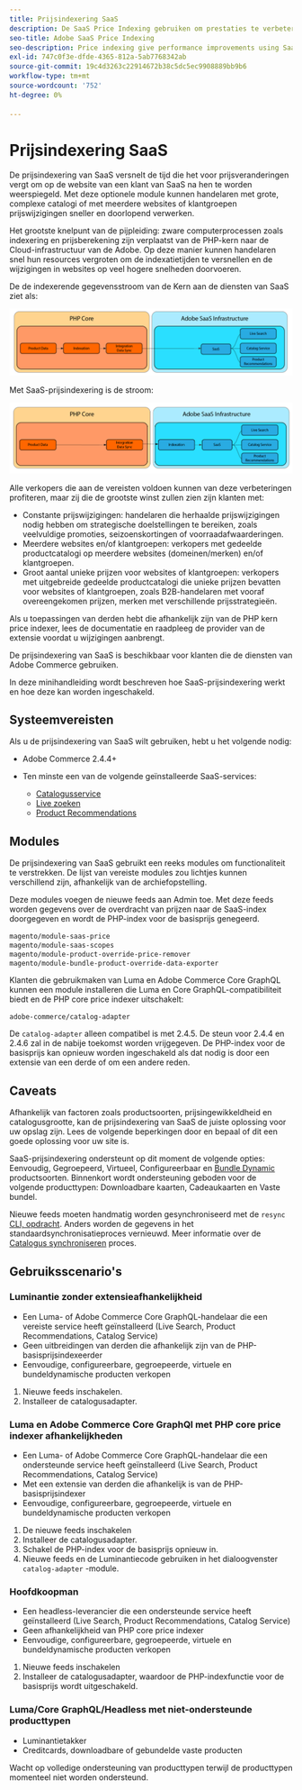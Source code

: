```yaml
---
title: Prijsindexering SaaS
description: De SaaS Price Indexing gebruiken om prestaties te verbeteren
seo-title: Adobe SaaS Price Indexing
seo-description: Price indexing give performance improvements using SaaS infrastructure
exl-id: 747c0f3e-dfde-4365-812a-5ab7768342ab
source-git-commit: 19c4d3263c22914672b38c5dc5ec9908889bb9b6
workflow-type: tm+mt
source-wordcount: '752'
ht-degree: 0%

---
```


# Prijsindexering SaaS

De prijsindexering van SaaS versnelt de tijd die het voor prijsveranderingen vergt om op de website van een klant van SaaS na hen te worden weerspiegeld. Met deze optionele module kunnen handelaren met grote, complexe catalogi of met meerdere websites of klantgroepen prijswijzigingen sneller en doorlopend verwerken.

Het grootste knelpunt van de pijpleiding: zware computerprocessen zoals indexering en prijsberekening zijn verplaatst van de PHP-kern naar de Cloud-infrastructuur van de Adobe. Op deze manier kunnen handelaren snel hun resources vergroten om de indexatietijden te versnellen en de wijzigingen in websites op veel hogere snelheden doorvoeren.

De de indexerende gegevensstroom van de Kern aan de diensten van SaaS ziet als:

![Standaardgegevensstroom](assets/old_way.png)

Met SaaS-prijsindexering is de stroom:

![Prijsindexeringsgegevensstroom SaaS](assets/new_way.png)

Alle verkopers die aan de vereisten voldoen kunnen van deze verbeteringen profiteren, maar zij die de grootste winst zullen zien zijn klanten met:

* Constante prijswijzigingen: handelaren die herhaalde prijswijzigingen nodig hebben om strategische doelstellingen te bereiken, zoals veelvuldige promoties, seizoenskortingen of voorraadafwaarderingen.
* Meerdere websites en/of klantgroepen: verkopers met gedeelde productcatalogi op meerdere websites (domeinen/merken) en/of klantgroepen.
* Groot aantal unieke prijzen voor websites of klantgroepen: verkopers met uitgebreide gedeelde productcatalogi die unieke prijzen bevatten voor websites of klantgroepen, zoals B2B-handelaren met vooraf overeengekomen prijzen, merken met verschillende prijsstrategieën.

Als u toepassingen van derden hebt die afhankelijk zijn van de PHP kern price indexer, lees de documentatie en raadpleeg de provider van de extensie voordat u wijzigingen aanbrengt.

De prijsindexering van SaaS is beschikbaar voor klanten die de diensten van Adobe Commerce gebruiken.

In deze minihandleiding wordt beschreven hoe SaaS-prijsindexering werkt en hoe deze kan worden ingeschakeld.

## Systeemvereisten

Als u de prijsindexering van SaaS wilt gebruiken, hebt u het volgende nodig:

* Adobe Commerce 2.4.4+
* Ten minste een van de volgende geïnstalleerde SaaS-services:

   * [Catalogusservice](../catalog-service/overview.md)
   * [Live zoeken](../live-search/guide-overview.md)
   * [Product Recommendations](../product-recommendations/guide-overview.md)

## Modules

De prijsindexering van SaaS gebruikt een reeks modules om functionaliteit te verstrekken. De lijst van vereiste modules zou lichtjes kunnen verschillend zijn, afhankelijk van de archiefopstelling.

Deze modules voegen de nieuwe feeds aan Admin toe. Met deze feeds worden gegevens over de overdracht van prijzen naar de SaaS-index doorgegeven en wordt de PHP-index voor de basisprijs genegeerd.

```
magento/module-saas-price
magento/module-saas-scopes
magento/module-product-override-price-remover
magento/module-bundle-product-override-data-exporter
```

Klanten die gebruikmaken van Luma en Adobe Commerce Core GraphQL kunnen een module installeren die Luma en Core GraphQL-compatibiliteit biedt en de PHP core price indexer uitschakelt:

```
adobe-commerce/catalog-adapter
```

De `catalog-adapter` alleen compatibel is met 2.4.5. De steun voor 2.4.4 en 2.4.6 zal in de nabije toekomst worden vrijgegeven.
De PHP-index voor de basisprijs kan opnieuw worden ingeschakeld als dat nodig is door een extensie van een derde of om een andere reden.

## Caveats

Afhankelijk van factoren zoals productsoorten, prijsingewikkeldheid en catalogusgrootte, kan de prijsindexering van SaaS de juiste oplossing voor uw opslag zijn. Lees de volgende beperkingen door en bepaal of dit een goede oplossing voor uw site is.

SaaS-prijsindexering ondersteunt op dit moment de volgende opties: Eenvoudig, Gegroepeerd, Virtueel, Configureerbaar en [Bundle Dynamic](https://experienceleague.adobe.com/docs/commerce-admin/catalog/products/types/product-create-bundle.html) productsoorten.
Binnenkort wordt ondersteuning geboden voor de volgende producttypen: Downloadbare kaarten, Cadeaukaarten en Vaste bundel.

Nieuwe feeds moeten handmatig worden gesynchroniseerd met de `resync` [CLI, opdracht](https://experienceleague.adobe.com/docs/commerce-merchant-services/user-guides/data-services/catalog-sync.html#resynccmdline). Anders worden de gegevens in het standaardsynchronisatieproces vernieuwd. Meer informatie over de [Catalogus synchroniseren](../landing/catalog-sync.md) proces.

## Gebruiksscenario&#39;s

### Luminantie zonder extensieafhankelijkheid

* Een Luma- of Adobe Commerce Core GraphQL-handelaar die een vereiste service heeft geïnstalleerd (Live Search, Product Recommendations, Catalog Service)
* Geen uitbreidingen van derden die afhankelijk zijn van de PHP-basisprijsindexeerder
* Eenvoudige, configureerbare, gegroepeerde, virtuele en bundeldynamische producten verkopen

1. Nieuwe feeds inschakelen.
1. Installeer de catalogusadapter.

### Luma en Adobe Commerce Core GraphQl met PHP core price indexer afhankelijkheden

* Een Luma- of Adobe Commerce Core GraphQL-handelaar die een ondersteunde service heeft geïnstalleerd (Live Search, Product Recommendations, Catalog Service)
* Met een extensie van derden die afhankelijk is van de PHP-basisprijsindexer
* Eenvoudige, configureerbare, gegroepeerde, virtuele en bundeldynamische producten verkopen

1. De nieuwe feeds inschakelen
1. Installeer de catalogusadapter.
1. Schakel de PHP-index voor de basisprijs opnieuw in.
1. Nieuwe feeds en de Luminantiecode gebruiken in het dialoogvenster `catalog-adapter` -module.

### Hoofdkoopman

* Een headless-leverancier die een ondersteunde service heeft geïnstalleerd (Live Search, Product Recommendations, Catalog Service)
* Geen afhankelijkheid van PHP core price indexer
* Eenvoudige, configureerbare, gegroepeerde, virtuele en bundeldynamische producten verkopen

1. Nieuwe feeds inschakelen
1. Installeer de catalogusadapter, waardoor de PHP-indexfunctie voor de basisprijs wordt uitgeschakeld.

### Luma/Core GraphQL/Headless met niet-ondersteunde producttypen

* Luminantietakker
* Creditcards, downloadbare of gebundelde vaste producten

Wacht op volledige ondersteuning van producttypen terwijl de producttypen momenteel niet worden ondersteund.
